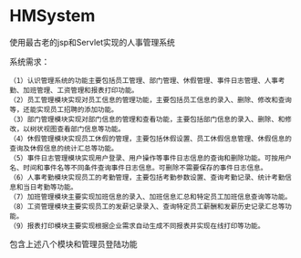 # HMSystem
使用最古老的jsp和Servlet实现的人事管理系统

系统需求：

	（1）认识管理系统的功能主要包括员工管理、部门管理、休假管理、事件日志管理、人事考勤、加班管理、工资管理和报表打印功能。
	（2）员工管理模块实现对员工信息的管理功能，主要包括员工信息的录入、删除、修改和查询等，还能实现员工招聘的添加功能。
	（3）部门管理模块实现对部门信息的管理和查看功能，主要包括部门信息的录入、删除、和修改，以树状视图查看部门信息等功能。
	（4）休假管理模块实现员工休假的管理，主要包括休假设置、员工休假信息管理、休假信息的查询及休假信息的统计汇总等功能。
	（5）事件日志管理模块实现用户登录、用户操作等事件日志信息的查询和删除功能。可按用户名、时间和事件名等不同条件查询事件日志信息。可删除不需要保存的事件日志信息。
	（6）人事考勤模块实现员工的考勤管理，主要包括考勤参数设置、查询考勤记录、统计考勤信息和当日考勤等功能。
	（7）加班管理模块主要实现加班信息的录入、加班信息汇总和特定员工加班信息查询等功能。
	（8）工资管理模块主要实现员工的发薪记录录入、查询特定员工薪酬和发薪历史记录汇总等功能。
	（9）报表打印模块主要实现根据企业需求自动生成不同报表并实现在线打印等功能。
包含上述八个模块和管理员登陆功能
